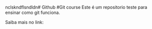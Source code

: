 nclskndflsndldn# Github
#Git course
Este é um repositorio teste para ensinar como git funciona. 

Saiba mais no link:
